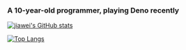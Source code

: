 ### A 10-year-old programmer, playing Deno recently

[![jiawei's GitHub stats](https://github-readme-stats.vercel.app/api?username=jiawei397&show_icons=true&theme=radical)](https://github.com/jiawei397/github-readme-stats)

[![Top Langs](https://github-readme-stats.vercel.app/api/top-langs/?username=jiawei397)](https://github.com/jiawei397/github-readme-stats)
